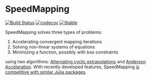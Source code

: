 # SpeedMapping

[![Build Status](https://github.com/NicolasL-S/SpeedMapping.jl/workflows/CI/badge.svg)](https://github.com/NicolasL-S/SpeedMapping.jl/actions)
[![codecov](https://codecov.io/gh/NicolasL-S/SpeedMapping.jl/branch/main/graph/badge.svg?token=UKzBbD3WeQ)](https://codecov.io/gh/NicolasL-S/SpeedMapping.jl)
[![Stable](https://img.shields.io/badge/docs-stable-blue.svg)](https://nicolasl-s.github.io/SpeedMappingDeployDoc.jl/dev/)

SpeedMapping solves three types of problems:
1. Accelerating convergent mapping iterations
2. Solving non-linear systems of equations
3. Minimizing a function, possibly with box constraints

using two algorithms: [Alternating cyclic extrapolations](https://www.sciencedirect.com/science/article/abs/pii/S0377042723005514) and [Anderson Acceleration](https://en.wikipedia.org/wiki/Anderson_acceleration). With recently developed features, SpeedMapping [is competitive with similar Julia packages](https://nicolasl-s.github.io/SpeedMapping.jl/dev/benchmarks/).